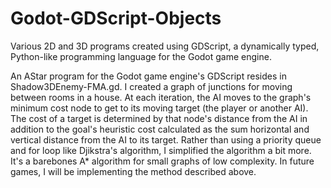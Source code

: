 # Godot-GDScript-Objects
Various 2D and 3D programs created using GDScript, a dynamically typed, Python-like programming language for the Godot game engine.

An AStar program for the Godot game engine's GDScript resides in Shadow3DEnemy-FMA.gd.  I created a graph of junctions for moving between rooms in a house.   At each iteration, the AI moves to the graph's minimum cost node to get to its moving target (the player or another AI).  The cost of a target is determined by that node's distance from the AI in addition to the goal's heuristic cost calculated as the sum horizontal and vertical distance from the AI to its target.  Rather than using a priority queue and for loop like Djikstra's algorithm, I simplified the algorithm a bit more.  It's a barebones A* algorithm for small graphs of low complexity.  In future games, I will be implementing the method described above.
